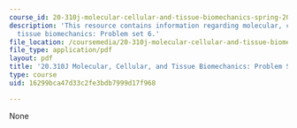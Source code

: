 ```yaml
---
course_id: 20-310j-molecular-cellular-and-tissue-biomechanics-spring-2015
description: 'This resource contains information regarding molecular, cellular, and
  tissue biomechanics: Problem set 6.'
file_location: /coursemedia/20-310j-molecular-cellular-and-tissue-biomechanics-spring-2015/16299bca47d33c2fe3bdb7999d17f968_MIT20_310JS15_PS6.pdf
file_type: application/pdf
layout: pdf
title: '20.310J Molecular, Cellular, and Tissue Biomechanics: Problem Set 6'
type: course
uid: 16299bca47d33c2fe3bdb7999d17f968

---
```

None